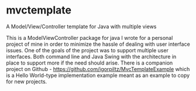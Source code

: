 # mvctemplate
A Model/View/Controller template for Java with multiple views

This is a ModelViewController package for java I wrote for a personal project of mine in order to minimize the hassle of dealing with user interface issues.
One of the goals of the project was to support multiple user interfaces. 
Both command line and Java Swing with the architecture in place to support more if the need should arise. 
There is a companion project on Github - https://github.com/igorpiltz/MvcTemplateExample which is a Hello World-type
implementation example meant as an example to copy for new projects. 
